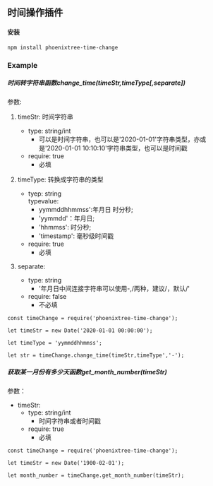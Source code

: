## 时间操作插件

#### 安装
```
npm install phoenixtree-time-change
```
### Example
##### 时间转字符串函数change_time(timeStr,timeType[,separate])
参数:  

1. timeStr: 时间字符串  
    - type: string/int  
        - 可以是时间字符串，也可以是'2020-01-01'字符串类型，亦或是'2020-01-01 10:10:10'字符串类型，也可以是时间戳  
    - require: true  
        - 必填

2. timeType: 转换成字符串的类型  
    - tyep: string  
        typevalue:  
        - yymmddhhmmss':年月日 时分秒;  
        - 'yymmdd'：年月日;  
        - 'hhmmss': 时分秒;  
        - 'timestamp': 毫秒级时间戳    
    - require: true  
        - 必填   

3. separate:  
    - type: string  
        - '年月日中间连接字符串可以使用-,/两种，建议/，默认/'  
    - require: false
        - 不必填  

```
const timeChange = require('phoenixtree-time-change');  

let timeStr = new Date('2020-01-01 00:00:00');  

let timeType = 'yymmddhhmmss';  

let str = timeChange.change_time(timeStr,timeType','-');  
```

##### 获取某一月份有多少天函数get_month_number(timeStr)
参数： 

- timeStr: 
    - type: string/int
        - 时间字符串或者时间戳
    - require: true
        - 必填

```
const timeChange = require('phoenixtree-time-change');  

let timeStr = new Date('1900-02-01');

let month_number = timeChange.get_month_number(timeStr); 
```